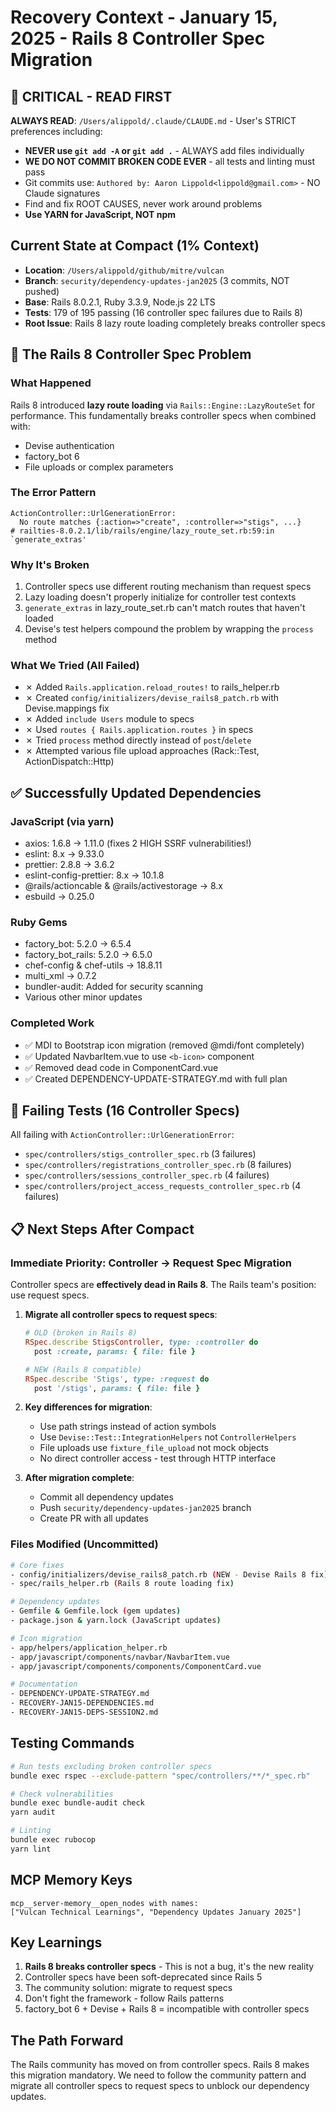 # Recovery Context - January 15, 2025 - Rails 8 Controller Spec Migration

## 🔴 CRITICAL - READ FIRST
**ALWAYS READ**: `/Users/alippold/.claude/CLAUDE.md` - User's STRICT preferences including:
- **NEVER use `git add -A` or `git add .`** - ALWAYS add files individually
- **WE DO NOT COMMIT BROKEN CODE EVER** - all tests and linting must pass
- Git commits use: `Authored by: Aaron Lippold<lippold@gmail.com>` - NO Claude signatures
- Find and fix ROOT CAUSES, never work around problems
- **Use YARN for JavaScript, NOT npm**

## Current State at Compact (1% Context)
- **Location**: `/Users/alippold/github/mitre/vulcan`
- **Branch**: `security/dependency-updates-jan2025` (3 commits, NOT pushed)
- **Base**: Rails 8.0.2.1, Ruby 3.3.9, Node.js 22 LTS
- **Tests**: 179 of 195 passing (16 controller spec failures due to Rails 8)
- **Root Issue**: Rails 8 lazy route loading completely breaks controller specs

## 🚨 The Rails 8 Controller Spec Problem

### What Happened
Rails 8 introduced **lazy route loading** via `Rails::Engine::LazyRouteSet` for performance. This fundamentally breaks controller specs when combined with:
- Devise authentication
- factory_bot 6
- File uploads or complex parameters

### The Error Pattern
```
ActionController::UrlGenerationError:
  No route matches {:action=>"create", :controller=>"stigs", ...}
# railties-8.0.2.1/lib/rails/engine/lazy_route_set.rb:59:in `generate_extras'
```

### Why It's Broken
1. Controller specs use different routing mechanism than request specs
2. Lazy loading doesn't properly initialize for controller test contexts
3. `generate_extras` in lazy_route_set.rb can't match routes that haven't loaded
4. Devise's test helpers compound the problem by wrapping the `process` method

### What We Tried (All Failed)
- ✗ Added `Rails.application.reload_routes!` to rails_helper.rb
- ✗ Created `config/initializers/devise_rails8_patch.rb` with Devise.mappings fix
- ✗ Added `include Users` module to specs
- ✗ Used `routes { Rails.application.routes }` in specs
- ✗ Tried `process` method directly instead of `post`/`delete`
- ✗ Attempted various file upload approaches (Rack::Test, ActionDispatch::Http)

## ✅ Successfully Updated Dependencies

### JavaScript (via yarn)
- axios: 1.6.8 → 1.11.0 (fixes 2 HIGH SSRF vulnerabilities!)
- eslint: 8.x → 9.33.0
- prettier: 2.8.8 → 3.6.2
- eslint-config-prettier: 8.x → 10.1.8
- @rails/actioncable & @rails/activestorage → 8.x
- esbuild → 0.25.0

### Ruby Gems
- factory_bot: 5.2.0 → 6.5.4
- factory_bot_rails: 5.2.0 → 6.5.0
- chef-config & chef-utils → 18.8.11
- multi_xml → 0.7.2
- bundler-audit: Added for security scanning
- Various other minor updates

### Completed Work
- ✅ MDI to Bootstrap icon migration (removed @mdi/font completely)
- ✅ Updated NavbarItem.vue to use `<b-icon>` component
- ✅ Removed dead code in ComponentCard.vue
- ✅ Created DEPENDENCY-UPDATE-STRATEGY.md with full plan

## 🔴 Failing Tests (16 Controller Specs)

All failing with `ActionController::UrlGenerationError`:
- `spec/controllers/stigs_controller_spec.rb` (3 failures)
- `spec/controllers/registrations_controller_spec.rb` (8 failures)
- `spec/controllers/sessions_controller_spec.rb` (4 failures)
- `spec/controllers/project_access_requests_controller_spec.rb` (4 failures)

## 📋 Next Steps After Compact

### Immediate Priority: Controller → Request Spec Migration
Controller specs are **effectively dead in Rails 8**. The Rails team's position: use request specs.

1. **Migrate all controller specs to request specs**:
   ```ruby
   # OLD (broken in Rails 8)
   RSpec.describe StigsController, type: :controller do
     post :create, params: { file: file }

   # NEW (Rails 8 compatible)
   RSpec.describe 'Stigs', type: :request do
     post '/stigs', params: { file: file }
   ```

2. **Key differences for migration**:
   - Use path strings instead of action symbols
   - Use `Devise::Test::IntegrationHelpers` not `ControllerHelpers`
   - File uploads use `fixture_file_upload` not mock objects
   - No direct controller access - test through HTTP interface

3. **After migration complete**:
   - Commit all dependency updates
   - Push `security/dependency-updates-jan2025` branch
   - Create PR with all updates

### Files Modified (Uncommitted)
```bash
# Core fixes
- config/initializers/devise_rails8_patch.rb (NEW - Devise Rails 8 fix)
- spec/rails_helper.rb (Rails 8 route loading fix)

# Dependency updates
- Gemfile & Gemfile.lock (gem updates)
- package.json & yarn.lock (JavaScript updates)

# Icon migration
- app/helpers/application_helper.rb
- app/javascript/components/navbar/NavbarItem.vue
- app/javascript/components/components/ComponentCard.vue

# Documentation
- DEPENDENCY-UPDATE-STRATEGY.md
- RECOVERY-JAN15-DEPENDENCIES.md
- RECOVERY-JAN15-DEPS-SESSION2.md
```

## Testing Commands
```bash
# Run tests excluding broken controller specs
bundle exec rspec --exclude-pattern "spec/controllers/**/*_spec.rb"

# Check vulnerabilities
bundle exec bundle-audit check
yarn audit

# Linting
bundle exec rubocop
yarn lint
```

## MCP Memory Keys
```
mcp__server-memory__open_nodes with names:
["Vulcan Technical Learnings", "Dependency Updates January 2025"]
```

## Key Learnings
1. **Rails 8 breaks controller specs** - This is not a bug, it's the new reality
2. Controller specs have been soft-deprecated since Rails 5
3. The community solution: migrate to request specs
4. Don't fight the framework - follow Rails patterns
5. factory_bot 6 + Devise + Rails 8 = incompatible with controller specs

## The Path Forward
The Rails community has moved on from controller specs. Rails 8 makes this migration mandatory. We need to follow the community pattern and migrate all controller specs to request specs to unblock our dependency updates.